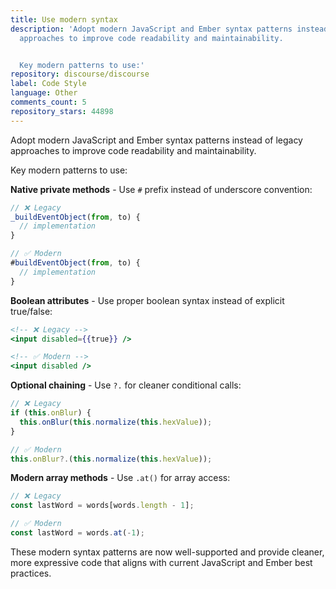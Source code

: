 ```yaml
---
title: Use modern syntax
description: 'Adopt modern JavaScript and Ember syntax patterns instead of legacy
  approaches to improve code readability and maintainability.


  Key modern patterns to use:'
repository: discourse/discourse
label: Code Style
language: Other
comments_count: 5
repository_stars: 44898
---
```


Adopt modern JavaScript and Ember syntax patterns instead of legacy approaches to improve code readability and maintainability.

Key modern patterns to use:

**Native private methods** - Use `#` prefix instead of underscore convention:
```javascript
// ❌ Legacy
_buildEventObject(from, to) {
  // implementation
}

// ✅ Modern
#buildEventObject(from, to) {
  // implementation  
}
```

**Boolean attributes** - Use proper boolean syntax instead of explicit true/false:
```handlebars
<!-- ❌ Legacy -->
<input disabled={{true}} />

<!-- ✅ Modern -->
<input disabled />
```

**Optional chaining** - Use `?.` for cleaner conditional calls:
```javascript
// ❌ Legacy
if (this.onBlur) {
  this.onBlur(this.normalize(this.hexValue));
}

// ✅ Modern  
this.onBlur?.(this.normalize(this.hexValue));
```

**Modern array methods** - Use `.at()` for array access:
```javascript
// ❌ Legacy
const lastWord = words[words.length - 1];

// ✅ Modern
const lastWord = words.at(-1);
```

These modern syntax patterns are now well-supported and provide cleaner, more expressive code that aligns with current JavaScript and Ember best practices.
